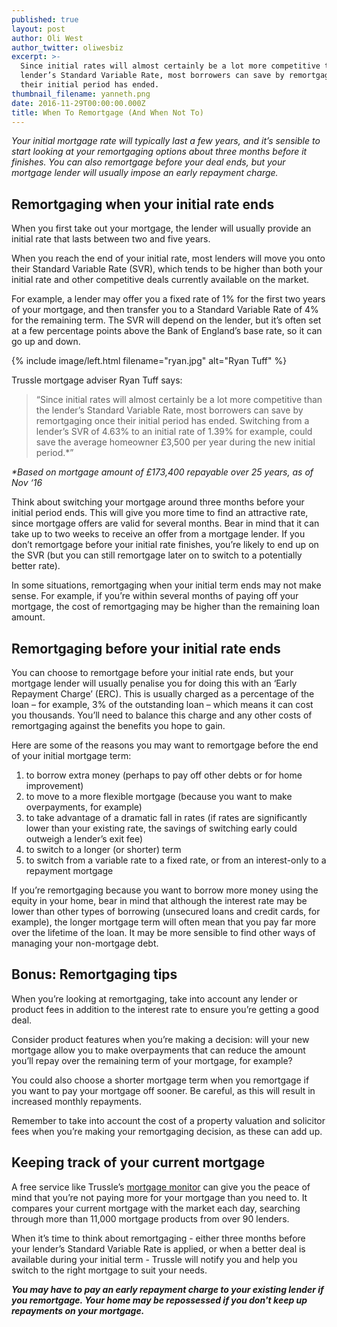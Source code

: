 ```yaml
---
published: true
layout: post
author: Oli West
author_twitter: oliwesbiz
excerpt: >-
  Since initial rates will almost certainly be a lot more competitive than the
  lender’s Standard Variable Rate, most borrowers can save by remortgaging once
  their initial period has ended.
thumbnail_filename: yanneth.png
date: 2016-11-29T00:00:00.000Z
title: When To Remortgage (And When Not To)
---
```

_Your initial mortgage rate will typically last a few years, and it’s sensible to start looking at your remortgaging options about three months before it finishes. You can also remortgage before your deal ends, but your mortgage lender will usually impose an early repayment charge._



## Remortgaging when your initial rate ends

When you first take out your mortgage, the lender will usually provide an initial rate that lasts between two and five years.

When you reach the end of your initial rate, most lenders will move you onto their Standard Variable Rate (SVR), which tends to be higher than both your initial rate and other competitive deals currently available on the market.

For example, a lender may offer you a fixed rate of 1% for the first two years of your mortgage, and then transfer you to a Standard Variable Rate of 4% for the remaining term. The SVR will depend on the lender, but it’s often set at a few percentage points above the Bank of England’s base rate, so it can go up and down.

{% include image/left.html filename="ryan.jpg" alt="Ryan Tuff" %}

Trussle mortgage adviser Ryan Tuff says: 

> “Since initial rates will almost certainly be a lot more competitive than the lender’s Standard Variable Rate, most borrowers can save by remortgaging once their initial period has ended. Switching from a lender’s SVR of 4.63% to an initial rate of 1.39% for example, could save the average homeowner £3,500 per year during the new initial period.*”

_*Based on mortgage amount of £173,400 repayable over 25 years, as of Nov ‘16_

Think about switching your mortgage around three months before your initial period ends. This will give you more time to find an attractive rate, since mortgage offers are valid for several months. Bear in mind that it can take up to two weeks to receive an offer from a mortgage lender. If you don’t remortgage before your initial rate finishes, you’re likely to end up on the SVR (but you can still remortgage later on to switch to a potentially better rate).

In some situations, remortgaging when your initial term ends may not make sense. For example, if you’re within several months of paying off your mortgage, the cost of remortgaging may be higher than the remaining loan amount.

## Remortgaging before your initial rate ends

You can choose to remortgage before your initial rate ends, but your mortgage lender will usually penalise you for doing this with an ‘Early Repayment Charge’ (ERC). This is usually charged as a percentage of the loan – for example, 3% of the outstanding loan – which means it can cost you thousands. You’ll need to balance this charge and any other costs of remortgaging against the benefits you hope to gain.

Here are some of the reasons you may want to remortgage before the end of your initial mortgage term:

1. to borrow extra money (perhaps to pay off other debts or for home improvement)
2. to move to a more flexible mortgage (because you want to make overpayments, for example)
3. to take advantage of a dramatic fall in rates (if rates are significantly lower than your existing rate, the savings of switching early could outweigh a lender’s exit fee)
4. to switch to a longer (or shorter) term
5. to switch from a variable rate to a fixed rate, or from an interest-only to a repayment mortgage

If you’re remortgaging because you want to borrow more money using the equity in your home, bear in mind that although the interest rate may be lower than other types of borrowing (unsecured loans and credit cards, for example), the longer mortgage term will often mean that you pay far more over the lifetime of the loan. It may be more sensible to find other ways of managing your non-mortgage debt.

## Bonus: Remortgaging tips

When you’re looking at remortgaging, take into account any lender or product fees in addition to the interest rate to ensure you’re getting a good deal.

Consider product features when you’re making a decision: will your new mortgage allow you to make overpayments that can reduce the amount you’ll repay over the remaining term of your mortgage, for example?

You could also choose a shorter mortgage term when you remortgage if you want to pay your mortgage off sooner. Be careful, as this will result in increased monthly repayments.

Remember to take into account the cost of a property valuation and solicitor fees when you’re making your remortgaging decision, as these can add up.

## Keeping track of your current mortgage

A free service like Trussle’s [mortgage monitor](http://trussle.com/remortgage) can give you the peace of mind that you’re not paying more for your mortgage than you need to. It compares your current mortgage with the market each day, searching through more than 11,000 mortgage products from over 90 lenders.

When it’s time to think about remortgaging - either three months before your lender’s Standard Variable Rate is applied, or when a better deal is available during your initial term - Trussle will notify you and help you switch to the right mortgage to suit your needs.


_**You may have to pay an early repayment charge to your existing lender if you remortgage. Your home may be repossessed if you don't keep up repayments on your mortgage.**_
